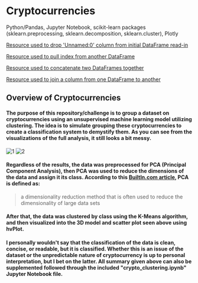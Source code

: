 # Cryptocurrencies
Python/Pandas, Jupyter Notebook, scikit-learn packages (sklearn.preprocessing, sklearn.decomposition, sklearn.cluster), Plotly

[Resource used to drop 'Unnamed:0' column from initial DataFrame read-in](https://net-informations.com/ds/err/unnamed.htm)

[Resource used to pull index from another DataFrame](https://stackoverflow.com/questions/18176933/create-an-empty-data-frame-with-index-from-another-data-frame)

[Resource used to concatenate two DataFrames together](https://www.geeksforgeeks.org/how-to-combine-two-dataframe-in-python-pandas/)

[Resource used to join a column from one DataFrame to another](https://www.geeksforgeeks.org/how-to-add-column-from-another-dataframe-in-pandas/)

## Overview of Cryptocurrencies

#### The purpose of this repository/challenge is to group a dataset on cryptocurrencies using an unsupervised machine learning model utilizing clustering. The idea is to simulate grouping these cryptocurrencies to create a classification system to demystify them. As you can see from the visualizations of the full analysis, it still looks a bit messy. 

![1](https://i.gyazo.com/1a9fd6b50de13bdc51eb849de94294fc.png)
![2](https://i.gyazo.com/200257da06f3f503fbf6bd3e52a423f8.png)

#### Regardless of the results, the data was preprocessed for PCA (Principal Component Analysis), then PCA was used to reduce the dimensions of the data and assign it its class. According to this [BuiltIn.com article](https://builtin.com/data-science/step-step-explanation-principal-component-analysis), PCA is defined as:
>a dimensionality reduction method that is often used to reduce the dimensionality of large data sets

#### After that, the data was clustered by class using the K-Means algorithm, and then visualized into the 3D model and scatter plot seen above using hvPlot.

#### I personally wouldn't say that the classification of the data is clean, concise, or readable, but it is classified. Whether this is an issue of the dataset or the unpredictable nature of cryptocurrency is up to personal interpretation, but I bet on the latter. All summary given above can also be supplemented followed through the included "crypto_clustering.ipynb" Jupyter Notebook file. 
